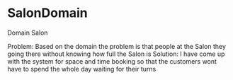 # SalonDomain
Domain Salon

Problem: 	Based on the domain the problem is that people at the Salon they going there without knowing how full the Salon is
Solution:	I have come up with the system for space and time booking so that the customers wont have to spend the whole day waiting for their turns
